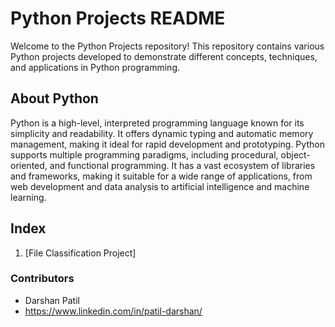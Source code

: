 # Python Projects README

Welcome to the Python Projects repository! This repository contains various Python projects developed to demonstrate different concepts, techniques, and applications in Python programming.

## About Python

Python is a high-level, interpreted programming language known for its simplicity and readability. It offers dynamic typing and automatic memory management, making it ideal for rapid development and prototyping. Python supports multiple programming paradigms, including procedural, object-oriented, and functional programming. It has a vast ecosystem of libraries and frameworks, making it suitable for a wide range of applications, from web development and data analysis to artificial intelligence and machine learning.

## Index

1. [File Classification Project]
   
### Contributors
- Darshan Patil
- https://www.linkedin.com/in/patil-darshan/
